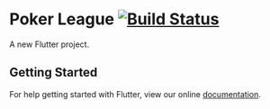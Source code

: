 # Poker League [![Build Status](https://travis-ci.org/MSzalek-Mobile/weight_tracker.svg?branch=master)](https://travis-ci.org/MSzalek-Mobile/weight_tracker)

A new Flutter project.

## Getting Started

For help getting started with Flutter, view our online
[documentation](http://flutter.io/).
